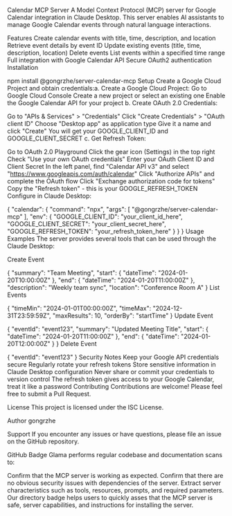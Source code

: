 Calendar MCP Server
A Model Context Protocol (MCP) server for Google Calendar integration in Claude Desktop. This server enables AI assistants to manage Google Calendar events through natural language interactions.


Features
Create calendar events with title, time, description, and location
Retrieve event details by event ID
Update existing events (title, time, description, location)
Delete events
List events within a specified time range
Full integration with Google Calendar API
Secure OAuth2 authentication
Installation

npm install @gongrzhe/server-calendar-mcp
Setup
Create a Google Cloud Project and obtain credentials:a. Create a Google Cloud Project:
Go to Google Cloud Console
Create a new project or select an existing one
Enable the Google Calendar API for your project
b. Create OAuth 2.0 Credentials:

Go to "APIs & Services" > "Credentials"
Click "Create Credentials" > "OAuth client ID"
Choose "Desktop app" as application type
Give it a name and click "Create"
You will get your GOOGLE_CLIENT_ID and GOOGLE_CLIENT_SECRET
c. Get Refresh Token:

Go to OAuth 2.0 Playground
Click the gear icon (Settings) in the top right
Check "Use your own OAuth credentials"
Enter your OAuth Client ID and Client Secret
In the left panel, find "Calendar API v3" and select "https://www.googleapis.com/auth/calendar"
Click "Authorize APIs" and complete the OAuth flow
Click "Exchange authorization code for tokens"
Copy the "Refresh token" - this is your GOOGLE_REFRESH_TOKEN
Configure in Claude Desktop:

{
  "calendar": {
    "command": "npx",
    "args": [
      "@gongrzhe/server-calendar-mcp"
    ],
    "env": {
      "GOOGLE_CLIENT_ID": "your_client_id_here",
      "GOOGLE_CLIENT_SECRET": "your_client_secret_here",
      "GOOGLE_REFRESH_TOKEN": "your_refresh_token_here"
    }
  }
}
Usage Examples
The server provides several tools that can be used through the Claude Desktop:

Create Event

{
  "summary": "Team Meeting",
  "start": {
    "dateTime": "2024-01-20T10:00:00Z"
  },
  "end": {
    "dateTime": "2024-01-20T11:00:00Z"
  },
  "description": "Weekly team sync",
  "location": "Conference Room A"
}
List Events

{
  "timeMin": "2024-01-01T00:00:00Z",
  "timeMax": "2024-12-31T23:59:59Z",
  "maxResults": 10,
  "orderBy": "startTime"
}
Update Event

{
  "eventId": "event123",
  "summary": "Updated Meeting Title",
  "start": {
    "dateTime": "2024-01-20T11:00:00Z"
  },
  "end": {
    "dateTime": "2024-01-20T12:00:00Z"
  }
}
Delete Event

{
  "eventId": "event123"
}
Security Notes
Keep your Google API credentials secure
Regularly rotate your refresh tokens
Store sensitive information in Claude Desktop configuration
Never share or commit your credentials to version control
The refresh token gives access to your Google Calendar, treat it like a password
Contributing
Contributions are welcome! Please feel free to submit a Pull Request.

License
This project is licensed under the ISC License.

Author
gongrzhe

Support
If you encounter any issues or have questions, please file an issue on the GitHub repository.

GitHub Badge
Glama performs regular codebase and documentation scans to:

Confirm that the MCP server is working as expected.
Confirm that there are no obvious security issues with dependencies of the server.
Extract server characteristics such as tools, resources, prompts, and required parameters.
Our directory badge helps users to quickly asses that the MCP server is safe, server capabilities, and instructions for installing the server.